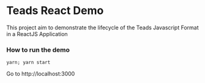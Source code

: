 # Teads React Demo

This project aim to demonstrate the lifecycle of the Teads Javascript Format in a ReactJS Application


### How to run the demo 
```yarn; yarn start```

Go to http://localhost:3000